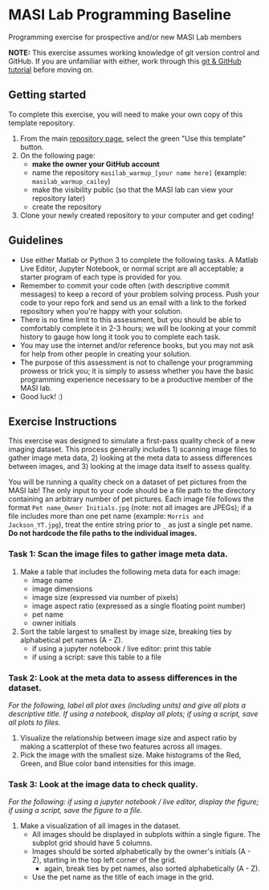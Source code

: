# MASI Lab Programming Baseline
Programming exercise for prospective and/or new MASI Lab members

**NOTE:** This exercise assumes working knowledge of git version control and GitHub. If you are unfamiliar with either, work through this [git & GitHub tutorial](https://product.hubspot.com/blog/git-and-github-tutorial-for-beginners) before moving on.

## Getting started
To complete this exercise, you will need to make your own copy of this template repository. 
1. From the main [repository page](https://github.com/MASILab/masilab_warmup), select the green "Use this template" button. 
2. On the following page: 
	- **make the owner your GitHub account**
	- name the repository `masilab_warmup_[your name here]` (example: `masilab_warmup_cailey`)
	- make the visibility public (so that the MASI lab can view your repository later)
	- create the repository
3. Clone your newly created repository to your computer and get coding! 

## Guidelines
- Use either Matlab or Python 3 to complete the following tasks. A Matlab Live Editor, Jupyter Notebook, or normal script are all acceptable; a starter program of each type is provided for you. 
- Remember to commit your code often (with descriptive commit messages) to keep a record of your problem solving process. Push your code to your repo fork and send us an email with a link to the forked repository when you're happy with your solution.
- There is no time limit to this assessment, but you should be able to comfortably complete it in 2-3 hours; we will be looking at your commit history to gauge how long it took you to complete each task.
- You may use the internet and/or reference books, but you may not ask for help from other people in creating your solution. 
- The purpose of this  assessment is not to challenge your programming prowess or trick you; it is simply to assess whether you have the basic programming experience necessary to be a productive member of the MASI lab.
- Good luck! :)

## Exercise Instructions
This exercise was designed to simulate a first-pass quality check of a new imaging dataset. This process generally includes 1) scanning image files to gather image meta data, 2) looking at the meta data to assess differences between images, and 3) looking at the image data itself to assess quality. 

You will be running a quality check on a dataset of pet pictures from the MASI lab! The only input to your code should be a file path to the directory containing an arbitrary number of pet pictures. Each image file follows the format `Pet name_Owner Initials.jpg` (note: not all images are JPEGs); if a file includes more than one pet name (example: `Morris and Jackson_YT.jpg`), treat the entire string prior to `_` as just a single pet name. **Do not hardcode the file paths to the individual images.**

### Task 1: Scan the image files to gather image meta data. 
1. Make a table that includes the following meta data for each image:
	- image name
	- image dimensions
	- image size (expressed via number of pixels)
	- image aspect ratio (expressed as a single floating point number)
	- pet name
	- owner initials
2. Sort the table largest to smallest by image size, breaking ties by alphabetical pet names (A - Z).
	- if using a jupyter notebook / live editor: print this table
	- if using a script: save this table to a file

### Task 2: Look at the meta data to assess differences in the dataset.
*For the following, label all plot axes (including units) and give all plots a descriptive title. If using a notebook, display all plots; if using a script, save all plots to files.*

1. Visualize the relationship between image size and aspect ratio by making a scatterplot of these two features across all images.
2. Pick the image with the smallest size. Make histograms of the Red, Green, and Blue color band intensities for this image.

### Task 3: Look at the image data to check quality.
*For the following: if using a jupyter notebook / live editor, display the figure; if using a script, save the figure to a file.*

1. Make a visualization of all images in the dataset.
	- All images should be displayed in subplots within a single figure. The subplot grid should have 5 columns. 
	- Images should be sorted alphabetically by the owner's initials (A - Z), starting in the top left corner of the grid.
		- again, break ties by pet names, also sorted alphabetically (A - Z).
	- Use the pet name as the title of each image in the grid.

